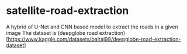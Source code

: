 # satellite-road-extraction
A hybrid of U-Net and CNN based model to extract the roads in a given image
The dataset is (deepglobe road extraction)[https://www.kaggle.com/datasets/balraj98/deepglobe-road-extraction-dataset]
